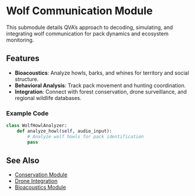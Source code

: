 # Wolf Communication Module

This submodule details QVA’s approach to decoding, simulating, and integrating wolf communication for pack dynamics and ecosystem monitoring.

## Features
- **Bioacoustics**: Analyze howls, barks, and whines for territory and social structure.
- **Behavioral Analysis**: Track pack movement and hunting coordination.
- **Integration**: Connect with forest conservation, drone surveillance, and regional wildlife databases.

### Example Code
```python
class WolfHowlAnalyzer:
    def analyze_howl(self, audio_input):
        # Analyze wolf howls for pack identification
        pass
```

## See Also
- [Conservation Module](conservation.md)
- [Drone Integration](drone_integration.md)
- [Bioacoustics Module](bioacoustics.md)
